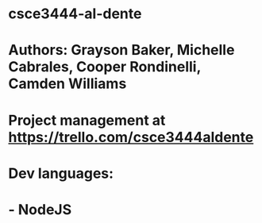 # csce3444-al-dente
# Authors: Grayson Baker, Michelle Cabrales, Cooper Rondinelli, Camden Williams
# Project management at https://trello.com/csce3444aldente
# Dev languages:
# - NodeJS